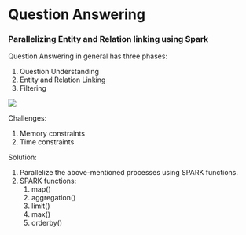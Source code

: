 # Question Answering 
### Parallelizing Entity and Relation linking using Spark

Question Answering in general has three phases:
1. Question Understanding 
2. Entity and Relation Linking 
3. Filtering

![](../EntityVertexLinking.png)

Challenges:
1. Memory constraints
2. Time constraints

Solution:
1. Parallelize the above-mentioned processes using SPARK functions.
2. SPARK functions:
   1. map()
   2. aggregation()
   3. limit()
   4. max()
   5. orderby()
